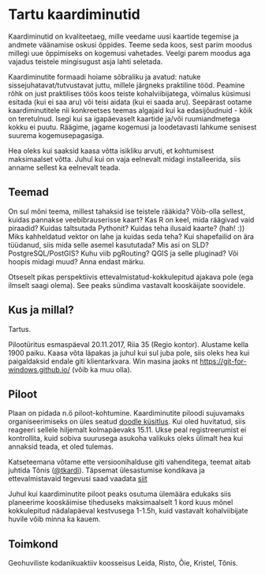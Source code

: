 # Tartu kaardiminutid
Kaardiminutid on kvaliteetaeg, mille veedame uusi kaartide tegemise
ja andmete väänamise oskusi õppides. Teeme seda koos, sest parim
moodus millegi uue õppimiseks on kogemusi vahetades. Veelgi parem
moodus aga vajadus teistele mingisugust asja lahti seletada.

Kaardiminutite formaadi hoiame sõbraliku ja avatud: natuke
sissejuhatavat/tutvustavat juttu, millele järgneks praktiline tööd.
Peamine rõhk on just praktilises töös koos teiste kohalviibijatega,
võimalus küsimusi esitada (kui ei saa aru) või teisi aidata (kui ei
saada aru). Seepärast ootame kaardiminutitele nii konkreetses teemas
algajaid kui ka edasijõudnuid - kõik on teretulnud. Isegi kui sa
igapäevaselt kaartide ja/või ruumiandmetega kokku ei puutu. Räägime,
jagame kogemusi ja loodetavasti lahkume senisest suurema
kogemusepagasiga.

Hea oleks kui saaksid kaasa võtta isikliku arvuti, et kohtumisest
maksimaalset võtta. Juhul kui on vaja eelnevalt midagi installeerida,
siis anname sellest ka eelnevalt teada.

## Teemad
On sul mõni teema, millest tahaksid ise teistele rääkida? Võib-olla
sellest, kuidas pannakse veebibrauserisse kaart? Kas R on keel,
mida räägivad vaid piraadid? Kuidas taltsutada Pythonit?
Kuidas teha ilusaid kaarte? (hah! :)) Miks kahheldatud vektor on
lahe ja kuidas seda teha? Kui shapefailid on ära tüüdanud, siis
mida selle asemel kasututada? Mis asi on SLD? PostgreSQL/PostGIS?
Kuhu viib pgRouting? QGIS ja selle pluginad? Või hoopis midagi muud?
Anna endast märku.

Otseselt pikas perspektiivis ettevalmistatud-kokkulepitud ajakava
pole (ega ilmselt saagi olema). See peaks sündima vastavalt
kooskäijate soovidele.

## Kus ja millal?
Tartus. 

Pilootüritus esmaspäeval 20.11.2017, Riia 35 (Regio kontor). Alustame 
kella 1900 paiku. Kaasa võta läpakas ja juhul kui sul juba pole, siis 
oleks hea kui paigaldaksid endale giti klientarkvara. Win masina jaoks
nt https://git-for-windows.github.io/ (võib ka muu olla). 

## Piloot
Plaan on pidada n.ö piloot-kohtumine. Kaardiminutite piloodi
sujuvamaks organiseerimiseks on üles seatud
[doodle küsitlus](https://doodle.com/poll/56fc4gniruwi2ydb). Kui 
oled huvitatud, siis reageeri sellele hiljemalt kolmapäevaks 15.11. 
Ukse peal registreerumist ei kontrollita, kuid sobiva suurusega 
asukoha valikuks oleks ülimalt hea kui annaksid teada, et oled tulemas.

Katseteemana võtame ette versioonihalduse giti vahenditega, teemat
aitab juhtida Tõnis ([@tkardi](https://github.com/tkardi)). Täpsemat
ülesastumise kondikava ja ettevalmistavaid tegevusi saad vaadata
[siit](kohtumised/piloot/index.html)

Juhul kui kaardiminutite piloot peaks osutuma ülemäära edukaks siis
planeerime kooskäimise tiheduseks maksimaalselt 1 kord kuus mõnel
kokkulepitud nädalapäeval kestvusega 1-1.5h, kuid vastavalt
kohalviibijate huvile võib minna ka kauem.

## Toimkond
Geohuviliste kodanikuaktiiv koosseisus Leida, Risto, Õie, Kristel, Tõnis.
